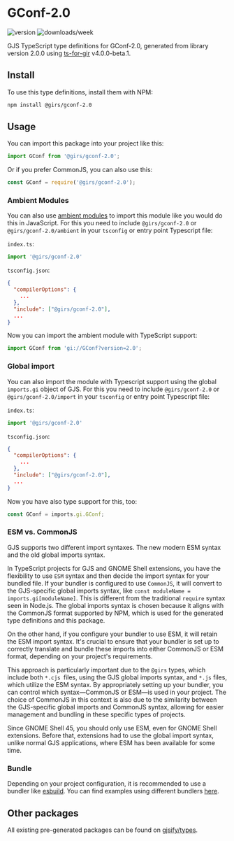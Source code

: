 
# GConf-2.0

![version](https://img.shields.io/npm/v/@girs/gconf-2.0)
![downloads/week](https://img.shields.io/npm/dw/@girs/gconf-2.0)


GJS TypeScript type definitions for GConf-2.0, generated from library version 2.0.0 using [ts-for-gir](https://github.com/gjsify/ts-for-gir) v4.0.0-beta.1.


## Install

To use this type definitions, install them with NPM:
```bash
npm install @girs/gconf-2.0
```

## Usage

You can import this package into your project like this:
```ts
import GConf from '@girs/gconf-2.0';
```

Or if you prefer CommonJS, you can also use this:
```ts
const GConf = require('@girs/gconf-2.0');
```

### Ambient Modules

You can also use [ambient modules](https://github.com/gjsify/ts-for-gir/tree/main/packages/cli#ambient-modules) to import this module like you would do this in JavaScript.
For this you need to include `@girs/gconf-2.0` or `@girs/gconf-2.0/ambient` in your `tsconfig` or entry point Typescript file:

`index.ts`:
```ts
import '@girs/gconf-2.0'
```

`tsconfig.json`:
```json
{
  "compilerOptions": {
    ...
  },
  "include": ["@girs/gconf-2.0"],
  ...
}
```

Now you can import the ambient module with TypeScript support: 

```ts
import GConf from 'gi://GConf?version=2.0';
```

### Global import

You can also import the module with Typescript support using the global `imports.gi` object of GJS.
For this you need to include `@girs/gconf-2.0` or `@girs/gconf-2.0/import` in your `tsconfig` or entry point Typescript file:

`index.ts`:
```ts
import '@girs/gconf-2.0'
```

`tsconfig.json`:
```json
{
  "compilerOptions": {
    ...
  },
  "include": ["@girs/gconf-2.0"],
  ...
}
```

Now you have also type support for this, too:

```ts
const GConf = imports.gi.GConf;
```


### ESM vs. CommonJS

GJS supports two different import syntaxes. The new modern ESM syntax and the old global imports syntax.

In TypeScript projects for GJS and GNOME Shell extensions, you have the flexibility to use `ESM` syntax and then decide the import syntax for your bundled file. If your bundler is configured to use `CommonJS`, it will convert to the GJS-specific global imports syntax, like `const moduleName = imports.gi[moduleName]`. This is different from the traditional `require` syntax seen in Node.js. The global imports syntax is chosen because it aligns with the CommonJS format supported by NPM, which is used for the generated type definitions and this package.

On the other hand, if you configure your bundler to use ESM, it will retain the ESM import syntax. It's crucial to ensure that your bundler is set up to correctly translate and bundle these imports into either CommonJS or ESM format, depending on your project's requirements.

This approach is particularly important due to the `@girs` types, which include both `*.cjs `files, using the GJS global imports syntax, and `*.js` files, which utilize the ESM syntax. By appropriately setting up your bundler, you can control which syntax—CommonJS or ESM—is used in your project. The choice of CommonJS in this context is also due to the similarity between the GJS-specific global imports and CommonJS syntax, allowing for easier management and bundling in these specific types of projects.

Since GNOME Shell 45, you should only use ESM, even for GNOME Shell extensions. Before that, extensions had to use the global import syntax, unlike normal GJS applications, where ESM has been available for some time.

### Bundle

Depending on your project configuration, it is recommended to use a bundler like [esbuild](https://esbuild.github.io/). You can find examples using different bundlers [here](https://github.com/gjsify/ts-for-gir/tree/main/examples).

## Other packages

All existing pre-generated packages can be found on [gjsify/types](https://github.com/gjsify/types).

